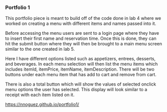 ### Portfolio 1

This portfolio piece is meant to build off of the code done in lab 4 where we worked on 
creating a menu with different items and names passed into it.

Before accessing the menu users are sent to a login page where they have to insert their first name and reservation time. 
Once this is done, they can hit the submit button where they will then be brought to a main menu screen similar to 
the one created in lab 5. 

Here I have different options listed such as appetizers, entrees, desserts, and beverages. In 
each menu selection will then list the menu items which includes itemId, itemPrice, itemName, itemDescription. 
There will be two buttons under each menu item that has add to cart and remove from cart. 

There is also a total button which will show the values of selected onclick menu options
the user has selected. This display will look similar to a receipt with each item listed on it.

https://nnoguez.github.io/portfolio1/